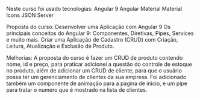 
Neste curso foi usado tecnologias:
Angular 9
Angular Material
Material Icons
JSON Server

Proposta do curso:
Desenvolver uma Aplicação com Angular 9
Os principais conceitos do Angular 9: Componentes, Diretivas, Pipes, Services e muito mais.
Criar uma Aplicação de Cadastro (CRUD) com Criação, Leitura, Atualização e Exclusão de Produto.

Melhorias: 
A proposta do curso é fazer um CRUD de produto contendo nome, id e preço, para praticar adicionei a questão do controle de estoque no produto, além de adicionar um CRUD de cliente, para que o usuário possa ter um gerenciamento de clientes da sua empresa.
Foi adicionado também um componente de animação para a pagina de inicio, e um pipe para tratar o numero que é mostrado na lista de clientes.
